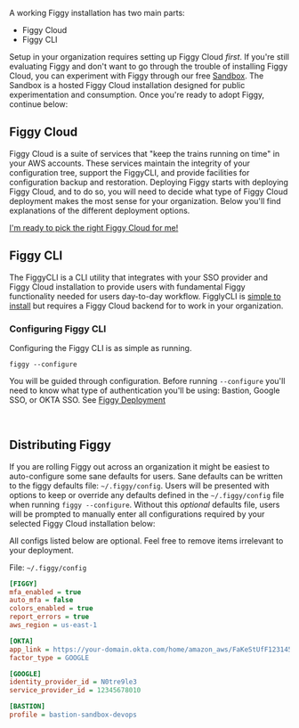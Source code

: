 A working Figgy installation has two main parts:

- Figgy Cloud
- Figgy CLI
    
Setup in your organization requires setting up Figgy Cloud *first*. If you're still evaluating Figgy and don't want to
go through the trouble of installing Figgy Cloud, you can experiment with Figgy through our
free [Sandbox](/getting-started/sandbox). The Sandbox is a hosted Figgy Cloud installation designed for public
experimentation and consumption. Once you're ready to adopt Figgy, continue below:
    
    
## Figgy Cloud

Figgy Cloud is a suite of services that "keep the trains running on time" in your AWS accounts. These services 
maintain the integrity of your configuration tree, support the FiggyCLI, and provide facilities for
configuration backup and restoration. Deploying Figgy starts with deploying Figgy Cloud, and to do so, you will need to
decide what type of Figgy Cloud deployment makes the most sense for your organization. Below you'll find explanations of 
the different deployment options. 

[I'm ready to pick the right Figgy Cloud for me!](/manual/figgy-cloud/index.md)

    
## Figgy CLI

The FiggyCLI is a CLI utility that integrates with your SSO provider and Figgy Cloud installation to provide users
with fundamental Figgy functionality needed for users day-to-day workflow. FigglyCLI is 
[simple to install](/getting-started/install.md) but requires a Figgy Cloud backend for to work
in your organization. 


### Configuring Figgy CLI
Configuring the Figgy CLI is as simple as running.

    figgy --configure
    
    
You will be guided through configuration. Before running `--configure` you'll need to know what type of authentication 
you'll be using: Bastion, Google SSO, or OKTA SSO. See [Figgy Deployment](/manual/figgy-cloud/index/)

<br/>

## Distributing Figgy

If you are rolling Figgy out across an organization it might be easiest to auto-configure some sane defaults for users.
Sane defaults can be written to the figgy defaults file: `~/.figgy/config`. Users will be presented with options to 
keep or override any defaults defined in the `~/.figgy/config` file when running `figgy --configure`. Without this *optional* 
defaults file, users will be prompted to manually enter all configurations required by your selected 
Figgy Cloud installation below:

All configs listed below are optional. Feel free to remove items irrelevant to your deployment.

File: `~/.figgy/config` 
```ini
[FIGGY]
mfa_enabled = true
auto_mfa = false
colors_enabled = true
report_errors = true
aws_region = us-east-1

[OKTA]
app_link = https://your-domain.okta.com/home/amazon_aws/FaKeStUfF123145faf11zf/123
factor_type = GOOGLE

[GOOGLE]
identity_provider_id = N0tre9le3
service_provider_id = 12345678010

[BASTION]
profile = bastion-sandbox-devops
```